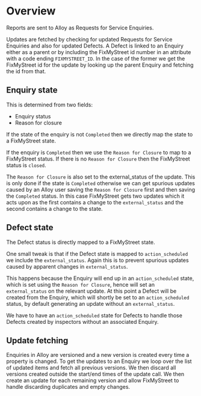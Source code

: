 # Overview

Reports are sent to Alloy as Requests for Service Enquiries.

Updates are fetched by checking for updated Requests for Service
Enquiries and also for updated Defects. A Defect is linked to an Enquiry
either as a parent or by including the FixMyStreet id number in an
attribute with a code ending `FIXMYSTREET_ID`. In the case of the former
we get the FixMyStreet id for the update by looking up the parent
Enquiry and fetching the id from that.

## Enquiry state

This is determined from two fields:

* Enquiry status
* Reason for closure

If the state of the enquiry is not `Completed` then we directly map the
state to a FixMyStreet state.

If the enquiry is `Completed` then we use the `Reason for Closure` to
map to a FixMyStreet status. If there is no `Reason for Closure` then
the FixMyStreet status is `closed`.

The `Reason for Closure` is also set to the external_status of the
update. This is only done if the state is `Completed` otherwise we can
get spurious updates caused by an Alloy user saving the
`Reason for Closure` first and then saving the `Completed` status. In this case
FixMyStreet gets two updates which it acts upon as the first contains
a change to the `external_status` and the second contains a change to
the state.

## Defect state

The Defect status is directly mapped to a FixMyStreet state.

One small tweak is that if the Defect state is mapped to
`action_scheduled` we include the `external_status`. Again this is to
prevent spurious updates caused by apparent changes in
`external_status`.

This happens because the Enquiry will end up in an `action_scheduled`
state, which is set using the `Reason for Closure`, hence will set an
`external_status` on the relevant update. At this point a Defect will
be created from the Enquiry, which will shortly be set to an
`action_scheduled` status, by default generating an update without an
`external_status`.

We have to have an `action_scheduled` state for Defects to handle those
Defects created by inspectors without an associated Enquiry.

## Update fetching

Enquiries in Alloy are versioned and a new version is created every
time a property is changed. To get the updates to an Enquiry we loop
over the list of updated items and fetch all previous versions. We
then discard all versions created outside the start/end times of
the update call. We then create an update for each remaining
version and allow FixMyStreet to handle discarding duplicates and
empty changes.
